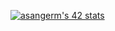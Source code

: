 [![asangerm's 42 stats](https://badge.mediaplus.ma/greenbinary/asangerm?1337Badge=off&UM6P=off)](https://github.com/oakoudad/badge42)
